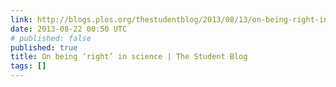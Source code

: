 ```yaml
---
link: http://blogs.plos.org/thestudentblog/2013/08/13/on-being-right-in-science/
date: 2013-08-22 00:50 UTC
# published: false
published: true
title: On being ‘right’ in science | The Student Blog
tags: []
---
```



